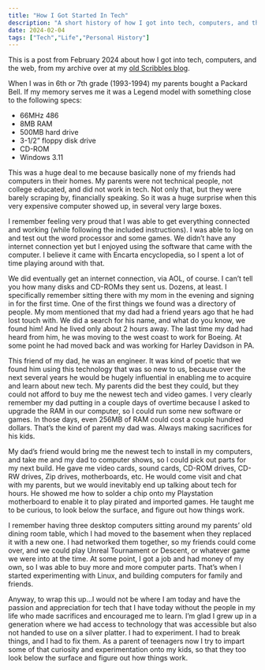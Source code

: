 ```yaml
---
title: "How I Got Started In Tech"
description: "A short history of how I got into tech, computers, and the web"
date: 2024-02-04
tags: ["Tech","Life","Personal History"]
---
```


This is a post from February 2024 about how I got into tech, computers, and the web, from my archive over at my [old Scribbles blog](https://scribbles.page/znd9ix_p). 


When I was in 6th or 7th grade (1993-1994) my parents bought a Packard Bell. If my memory serves me it was a Legend model with something close to the following specs:

- 66MHz 486
- 8MB RAM
- 500MB hard drive
- 3-1/2” floppy disk drive
- CD-ROM
- Windows 3.11

This was a huge deal to me because basically none of my friends had computers in their homes. My parents were not technical people, not college educated, and did not work in tech. Not only that, but they were barely scraping by, financially speaking. So it was a huge surprise when this very expensive computer showed up, in several very large boxes.

I remember feeling very proud that I was able to get everything connected and working (while following the included instructions). I was able to log on and test out the word processor and some games. We didn’t have any internet connection yet but I enjoyed using the software that came with the computer. I believe it came with Encarta encyclopedia, so I spent a lot of time playing around with that.

We did eventually get an internet connection, via AOL, of course. I can’t tell you how many disks and CD-ROMs they sent us. Dozens, at least. I specifically remember sitting there with my mom in the evening and signing in for the first time. One of the first things we found was a directory of people. My mom mentioned that my dad had a friend years ago that he had lost touch with. We did a search for his name, and what do you know, we found him! And he lived only about 2 hours away. The last time my dad had heard from him, he was moving to the west coast to work for Boeing. At some point he had moved back and was working for Harley Davidson in PA.

This friend of my dad, he was an engineer. It was kind of poetic that we found him using this technology that was so new to us, because over the next several years he would be hugely influential in enabling me to acquire and learn about new tech. My parents did the best they could, but they could not afford to buy me the newest tech and video games. I very clearly remember my dad putting in a couple days of overtime because I asked to upgrade the RAM in our computer, so I could run some new software or games. In those days, even 256MB of RAM could cost a couple hundred dollars. That’s the kind of parent my dad was. Always making sacrifices for his kids.

My dad’s friend would bring me the newest tech to install in my computers, and take me and my dad to computer shows, so I could pick out parts for my next build. He gave me video cards, sound cards, CD-ROM drives, CD-RW drives, Zip drives, motherboards, etc. He would come visit and chat with my parents, but we would inevitably end up talking about tech for hours. He showed me how to solder a chip onto my Playstation motherboard to enable it to play pirated and imported games. He taught me to be curious, to look below the surface, and figure out how things work.

I remember having three desktop computers sitting around my parents’ old dining room table, which I had moved to the basement when they replaced it with a new one. I had networked them together, so my friends could come over, and we could play Unreal Tournament or Descent, or whatever game we were into at the time. At some point, I got a job and had money of my own, so I was able to buy more and more computer parts. That’s when I started experimenting with Linux, and building computers for family and friends.

Anyway, to wrap this up…I would not be where I am today and have the passion and appreciation for tech that I have today without the people in my life who made sacrifices and encouraged me to learn. I’m glad I grew up in a generation where we had access to technology that was accessible but also not handed to use on a silver platter. I had to experiment. I had to break things, and I had to fix them. As a parent of teenagers now I try to impart some of that curiosity and experimentation onto my kids, so that they too look below the surface and figure out how things work.